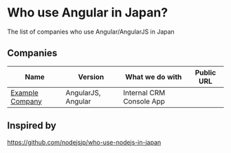 # Who use Angular in Japan?
The list of companies who use Angular/AngularJS in Japan

## Companies

| Name | Version | What we do with  | Public URL |
| ------------ | ------- | ------- | ------- |
| [Example Company](http://example.com) | AngularJS, Angular | Internal CRM Console App |  |

## Inspired by
https://github.com/nodejsjp/who-use-nodejs-in-japan